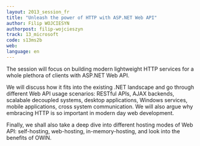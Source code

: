 ```yaml
---
layout: 2013_session_fr
title: "Unleash the power of HTTP with ASP.NET Web API"
author: Filip WOJCIESYN
authorpost: filip-wojcieszyn
track: 13_microsoft
code: s13ms2b
web: 
language: en
---
```


The session will focus on building modern lightweight HTTP services for a whole plethora of clients with ASP.NET Web API. 

We will discuss how it fits into the existing .NET landscape and go through different Web API usage scenarios: RESTful APIs, AJAX backends, scalabale decoupled systems, desktop applications, Windows services, mobile applications, cross system communication. We will also argue why embracing HTTP is so important in modern day web development. 

Finally, we shall also take a deep dive into different hosting modes of Web API: self-hosting, web-hosting, in-memory-hosting, and look into the benefits of OWIN.